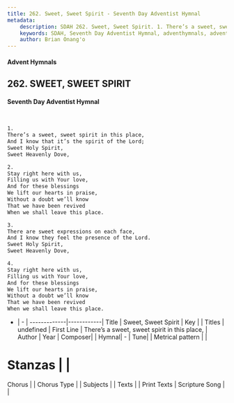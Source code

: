 ```yaml
---
title: 262. Sweet, Sweet Spirit - Seventh Day Adventist Hymnal
metadata:
    description: SDAH 262. Sweet, Sweet Spirit. 1. There’s a sweet, sweet spirit in this place, And I know that it’s the spirit of the Lord; Sweet Holy Spirit, Sweet Heavenly Dove,
    keywords: SDAH, Seventh Day Adventist Hymnal, adventhymnals, advent hymnals, Sweet, Sweet Spirit, There’s a sweet, sweet spirit in this place, 
    author: Brian Onang'o
---
```


#### Advent Hymnals
## 262. SWEET, SWEET SPIRIT
#### Seventh Day Adventist Hymnal

```txt


1.
There’s a sweet, sweet spirit in this place,
And I know that it’s the spirit of the Lord;
Sweet Holy Spirit,
Sweet Heavenly Dove,

2.
Stay right here with us,
Filling us with Your love,
And for these blessings
We lift our hearts in praise,
Without a doubt we’ll know
That we have been revived
When we shall leave this place.

3.
There are sweet expressions on each face,
And I know they feel the presence of the Lord.
Sweet Holy Spirit,
Sweet Heavenly Dove,

4.
Stay right here with us,
Filling us with Your love,
And for these blessings
We lift our hearts in praise,
Without a doubt we’ll know
That we have been revived
When we shall leave this place.


```

- |   -  |
-------------|------------|
Title | Sweet, Sweet Spirit |
Key |  |
Titles | undefined |
First Line | There’s a sweet, sweet spirit in this place, |
Author | 
Year | 
Composer|  |
Hymnal|  - |
Tune|  |
Metrical pattern | |
# Stanzas |  |
Chorus |  |
Chorus Type |  |
Subjects |  |
Texts |  |
Print Texts | 
Scripture Song |  |
  
